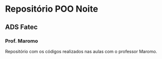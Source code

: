 # Repositório POO Noite
## ADS Fatec
### Prof. Maromo

Repositório com os códigos realizados nas aulas com o professor Maromo.
